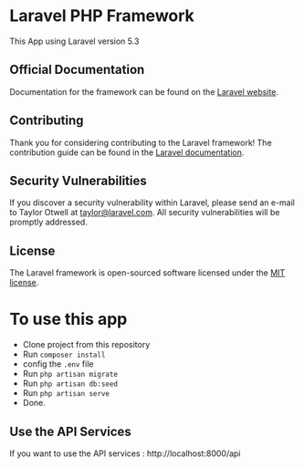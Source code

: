 # Laravel PHP Framework
This App using Laravel version 5.3

## Official Documentation

Documentation for the framework can be found on the [Laravel website](http://laravel.com/docs).

## Contributing

Thank you for considering contributing to the Laravel framework! The contribution guide can be found in the [Laravel documentation](http://laravel.com/docs/contributions).

## Security Vulnerabilities

If you discover a security vulnerability within Laravel, please send an e-mail to Taylor Otwell at taylor@laravel.com. All security vulnerabilities will be promptly addressed.

## License

The Laravel framework is open-sourced software licensed under the [MIT license](http://opensource.org/licenses/MIT).


# To use this app

- Clone project from this repository
- Run `composer install`
- config the ` .env ` file
- Run `php artisan migrate`
- Run `php artisan db:seed`
- Run `php artisan serve`
- Done.

## Use the API Services
If you want to use the API services : http://localhost:8000/api
